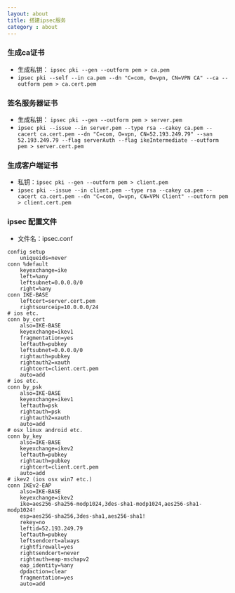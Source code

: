 ```yaml
---
layout: about
title: 搭建ipsec服务
category : about
---
```


### 生成ca证书

- 生成私钥： `ipsec pki --gen --outform pem > ca.pem`
- `ipsec pki --self --in ca.pem --dn "C=com, O=vpn, CN=VPN CA" --ca --outform pem > ca.cert.pem`

### 签名服务器证书
- 生成私钥： `ipsec pki --gen --outform pem > server.pem`
- `ipsec pki --issue --in server.pem --type rsa --cakey ca.pem --cacert ca.cert.pem --dn "C=com, O=vpn, CN=52.193.249.79" --san 52.193.249.79 --flag serverAuth --flag ikeIntermediate --outform pem > server.cert.pem`

### 生成客户端证书
- 私钥：`ipsec pki --gen --outform pem > client.pem`
- `ipsec pki --issue --in client.pem --type rsa --cakey ca.pem --cacert ca.cert.pem --dn "C=com, O=vpn, CN=VPN Client" --outform pem > client.cert.pem`

### ipsec 配置文件

- 文件名：ipsec.conf

```
config setup
    uniqueids=never
conn %default
    keyexchange=ike
    left=%any
    leftsubnet=0.0.0.0/0
    right=%any
conn IKE-BASE
    leftcert=server.cert.pem
    rightsourceip=10.0.0.0/24
# ios etc.
conn by_cert
    also=IKE-BASE
    keyexchange=ikev1
    fragmentation=yes
    leftauth=pubkey
    leftsubnet=0.0.0.0/0
    rightauth=pubkey
    rightauth2=xauth
    rightcert=client.cert.pem
    auto=add
# ios etc.
conn by_psk
    also=IKE-BASE
    keyexchange=ikev1
    leftauth=psk
    rightauth=psk
    rightauth2=xauth
    auto=add
# osx linux android etc.
conn by_key
    also=IKE-BASE
    keyexchange=ikev2
    leftauth=pubkey
    rightauth=pubkey
    rightcert=client.cert.pem
    auto=add
# ikev2 (ios osx win7 etc.)
conn IKEv2-EAP
    also=IKE-BASE
    keyexchange=ikev2
    ike=aes256-sha256-modp1024,3des-sha1-modp1024,aes256-sha1-modp1024!
    esp=aes256-sha256,3des-sha1,aes256-sha1!
    rekey=no
    leftid=52.193.249.79
    leftauth=pubkey
    leftsendcert=always
    rightfirewall=yes
    rightsendcert=never
    rightauth=eap-mschapv2
    eap_identity=%any
    dpdaction=clear
    fragmentation=yes
    auto=add
```
